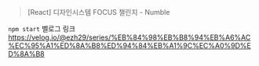 > [React] 디자인시스템 FOCUS 챌린지 - Numble

```npm start```
벨로그 링크
https://velog.io/@ezh29/series/%EB%84%98%EB%B8%94%EB%A6%AC%EC%95%A1%ED%8A%B8%ED%94%84%EB%A1%9C%EC%A0%9D%ED%8A%B8
